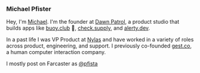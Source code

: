 ### Michael Pfister

Hey, I'm [Michael](https://michaelpfister.com). I'm the founder at [Dawn Patrol](https://github.com/dawn-patrol-llc), a product studio that builds apps like [buoy.club](https://buoy.club) 🛟, [check.supply](https://check.supply), and [alerty.dev](alerty.dev).

In a past life I was VP Product at [Nylas](nylas.com) and have worked in a variety of roles across product, engineering, and support. I previously co-founded [gest.co](gest.co), a human computer interaction company.

I mostly post on Farcaster as [@pfista](https://warpcast.com/pfista)
